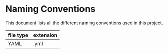 # Naming Conventions

This document lists all the different naming conventions used in this project.

| file type | extension |
| ---       | ---       |
| YAML      | .yml      |
